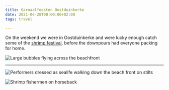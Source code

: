 ```yaml
---
title: Garnaalfeesten Oostduinkerke
date: 2021-06-28T00:00:00+02:00
tags: travel

---
```

On the weekend we were in Oostduinkerke and were lucky enough catch some of the [shrimp festival](https://www.visitkoksijde.be/nl/garnaalfeesten-26-27-juni), before the downpours had everyone packing for home.

![Large bubbles flying across the beachfront](/assets/images/pxl_20210627_124850793.jpg)

---

![Performers dressed as sealife walking down the beach front on stilts](/assets/images/pxl_20210627_123701223.jpg)

![Shrimp fishermen on horseback](/assets/images/pxl_20210627_122554526.jpg)